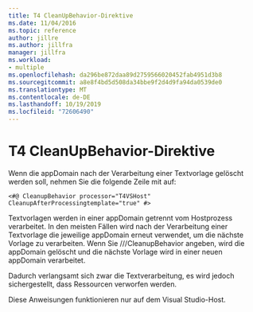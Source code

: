 ```yaml
---
title: T4 CleanUpBehavior-Direktive
ms.date: 11/04/2016
ms.topic: reference
author: jillre
ms.author: jillfra
manager: jillfra
ms.workload:
- multiple
ms.openlocfilehash: da296be872daa89d2759566020452fab4951d3b8
ms.sourcegitcommit: a8e8f4bd5d508da34bbe9f2d4d9fa94da0539de0
ms.translationtype: MT
ms.contentlocale: de-DE
ms.lasthandoff: 10/19/2019
ms.locfileid: "72606490"
---
```

# <a name="t4-cleanupbehavior-directive"></a>T4 CleanUpBehavior-Direktive

Wenn die appDomain nach der Verarbeitung einer Textvorlage gelöscht werden soll, nehmen Sie die folgende Zeile mit auf:

```
<#@ CleanupBehavior processor="T4VSHost" CleanupAfterProcessingtemplate="true" #>
```

Textvorlagen werden in einer appDomain getrennt vom Hostprozess verarbeitet. In den meisten Fällen wird nach der Verarbeitung einer Textvorlage die jeweilige appDomain erneut verwendet, um die nächste Vorlage zu verarbeiten. Wenn Sie ///CleanupBehavior angeben, wird die appDomain gelöscht und die nächste Vorlage wird in einer neuen appDomain verarbeitet.

Dadurch verlangsamt sich zwar die Textverarbeitung, es wird jedoch sichergestellt, dass Ressourcen verworfen werden.

Diese Anweisungen funktionieren nur auf dem Visual Studio-Host.